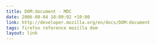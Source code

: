 ```yaml
---
title: DOM:document - MDC
date: 2006-08-04 18:09:02 +10:00
link: http://developer.mozilla.org/en/docs/DOM:document
tags: firefox reference mozilla dom
layout: link
---
```

